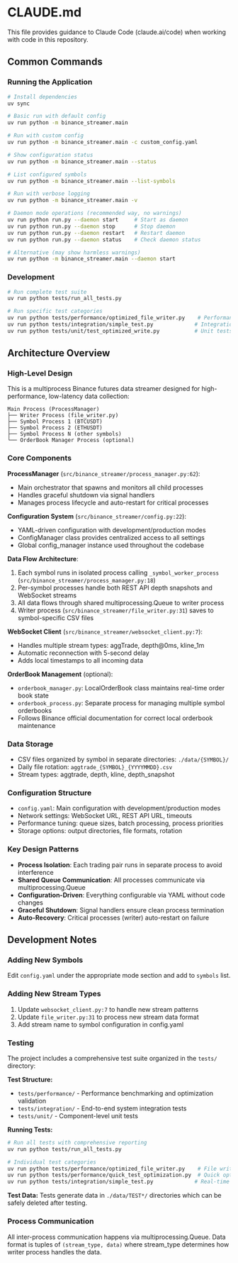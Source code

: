 # CLAUDE.md

This file provides guidance to Claude Code (claude.ai/code) when working with code in this repository.

## Common Commands

### Running the Application
```bash
# Install dependencies
uv sync

# Basic run with default config
uv run python -m binance_streamer.main

# Run with custom config
uv run python -m binance_streamer.main -c custom_config.yaml

# Show configuration status
uv run python -m binance_streamer.main --status

# List configured symbols
uv run python -m binance_streamer.main --list-symbols

# Run with verbose logging
uv run python -m binance_streamer.main -v

# Daemon mode operations (recommended way, no warnings)
uv run python run.py --daemon start     # Start as daemon
uv run python run.py --daemon stop      # Stop daemon
uv run python run.py --daemon restart   # Restart daemon
uv run python run.py --daemon status    # Check daemon status

# Alternative (may show harmless warnings)
uv run python -m binance_streamer.main --daemon start
```

### Development
```bash
# Run complete test suite
uv run python tests/run_all_tests.py

# Run specific test categories
uv run python tests/performance/optimized_file_writer.py    # Performance tests
uv run python tests/integration/simple_test.py             # Integration tests
uv run python tests/unit/test_optimized_write.py           # Unit tests
```

## Architecture Overview

### High-Level Design
This is a multiprocess Binance futures data streamer designed for high-performance, low-latency data collection:

```
Main Process (ProcessManager)
├── Writer Process (file_writer.py)
├── Symbol Process 1 (BTCUSDT) 
├── Symbol Process 2 (ETHUSDT)
├── Symbol Process N (other symbols)
└── OrderBook Manager Process (optional)
```

### Core Components

**ProcessManager** (`src/binance_streamer/process_manager.py:62`): 
- Main orchestrator that spawns and monitors all child processes
- Handles graceful shutdown via signal handlers
- Manages process lifecycle and auto-restart for critical processes

**Configuration System** (`src/binance_streamer/config.py:22`):
- YAML-driven configuration with development/production modes
- ConfigManager class provides centralized access to all settings
- Global config_manager instance used throughout the codebase

**Data Flow Architecture**:
1. Each symbol runs in isolated process calling `_symbol_worker_process` (`src/binance_streamer/process_manager.py:18`)
2. Per-symbol processes handle both REST API depth snapshots and WebSocket streams
3. All data flows through shared multiprocessing.Queue to writer process
4. Writer process (`src/binance_streamer/file_writer.py:31`) saves to symbol-specific CSV files

**WebSocket Client** (`src/binance_streamer/websocket_client.py:7`):
- Handles multiple stream types: aggTrade, depth@0ms, kline_1m
- Automatic reconnection with 5-second delay
- Adds local timestamps to all incoming data

**OrderBook Management** (optional):
- `orderbook_manager.py`: LocalOrderBook class maintains real-time order book state
- `orderbook_process.py`: Separate process for managing multiple symbol orderbooks
- Follows Binance official documentation for correct local orderbook maintenance

### Data Storage
- CSV files organized by symbol in separate directories: `./data/{SYMBOL}/`
- Daily file rotation: `aggtrade_{SYMBOL}_{YYYYMMDD}.csv`
- Stream types: aggtrade, depth, kline, depth_snapshot

### Configuration Structure
- `config.yaml`: Main configuration with development/production modes
- Network settings: WebSocket URL, REST API URL, timeouts
- Performance tuning: queue sizes, batch processing, process priorities
- Storage options: output directories, file formats, rotation

### Key Design Patterns
- **Process Isolation**: Each trading pair runs in separate process to avoid interference
- **Shared Queue Communication**: All processes communicate via multiprocessing.Queue
- **Configuration-Driven**: Everything configurable via YAML without code changes
- **Graceful Shutdown**: Signal handlers ensure clean process termination
- **Auto-Recovery**: Critical processes (writer) auto-restart on failure

## Development Notes

### Adding New Symbols
Edit `config.yaml` under the appropriate mode section and add to `symbols` list.

### Adding New Stream Types
1. Update `websocket_client.py:7` to handle new stream patterns
2. Update `file_writer.py:31` to process new stream data format
3. Add stream name to symbol configuration in config.yaml

### Testing
The project includes a comprehensive test suite organized in the `tests/` directory:

**Test Structure:**
- `tests/performance/` - Performance benchmarking and optimization validation
- `tests/integration/` - End-to-end system integration tests
- `tests/unit/` - Component-level unit tests

**Running Tests:**
```bash
# Run all tests with comprehensive reporting
uv run python tests/run_all_tests.py

# Individual test categories
uv run python tests/performance/optimized_file_writer.py    # File writing performance comparison
uv run python tests/performance/quick_test_optimization.py  # Quick optimization validation
uv run python tests/integration/simple_test.py             # Real-time data collection test
```

**Test Data:**
Tests generate data in `./data/TEST*/` directories which can be safely deleted after testing.

### Process Communication
All inter-process communication happens via multiprocessing.Queue. Data format is tuples of `(stream_type, data)` where stream_type determines how writer process handles the data.